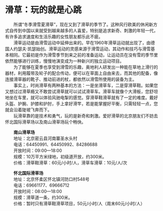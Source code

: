 # 滑草：玩的就是心跳  

&emsp;&emsp;所谓“冬季滑雪夏滑草”，现在又到了滑草的季节了。这种风行欧美的休闲新方式自传到中国以来就受到越来越多的人喜爱，特别是追求新奇、刺激的年轻一代，有许多追求速度和生活乐趣的女性朋友都乐此不疲。  
&emsp;&emsp;滑草运动是由滑雪运动中延伸出来的。早在1960年滑草运动就出现了，由德国人约瑟夫·凯瑟始创。滑草运动的灵感来源于滑雪运动，其动作和技巧与滑雪基本相同。它最初是作为滑雪季节到来之前的准备运动，让运动员在没有雪的季节里依然能够进行训练，慢慢地演变成为一种新兴的独立运动项目。  
&emsp;&emsp;为了能够在夏季也享受到滑雪的乐趣，奥地利人研发出一种能在草地上滑行的器材，利用履带及轮子的配合传动，便可以在草面上自由来去，而其他的配备，像连接滑草器的靴子、推动前进的杖，都依然以滑雪所使用的装备为主。  
&emsp;&emsp;事实上，时尚滑草有两种基本的方法：一是坐滑草车，二是穿滑草鞋。如果您又想过过滑草瘾又不敢尝试滑草就可以试试滑草车。滑草车就像个大滑板，您舒坦地坐在车里，就可以体验风驰电掣的感觉。穿滑草鞋滑草就有了一定的难度。戴好头盔、护腕、护膝和护肘，手上拿好滑竿，若是能掌握好平衡，只需轻轻一点，您就会沿着陡坡飞奔而下。  
&emsp;&emsp;玩滑草靠的是技术和勇气，玩的是新奇和刺激。爱好滑草的北京朋友们不妨去怀北国际滑草场以及南山滑草场玩个畅快。  

&emsp;&emsp;**南山滑草场**  
&emsp;&emsp;地址：北京密云县河南寨圣水头村  
&emsp;&emsp;电话：64450991、64450992、84286688  
&emsp;&emsp;开放时间：09:00—18:00  
&emsp;&emsp;规模：10万平方米绿地，初级道开放，约300米。  
&emsp;&emsp;价格：滑草鞋滑草：60元/小时/人，滑草车滑草：10元/人/次  

&emsp;&emsp;**怀北国际滑草场**  
&emsp;&emsp;地址：北京怀柔区怀北镇河防口村548号  
&emsp;&emsp;电话：69661177、69666712  
&emsp;&emsp;开放时间：08:00—18:00  
&emsp;&emsp;规模：滑草道一条，约300米。  
&emsp;&emsp;价格：暂时只有滑草鞋滑草项目，50元/小时/人（周末60元/小时/人）  
